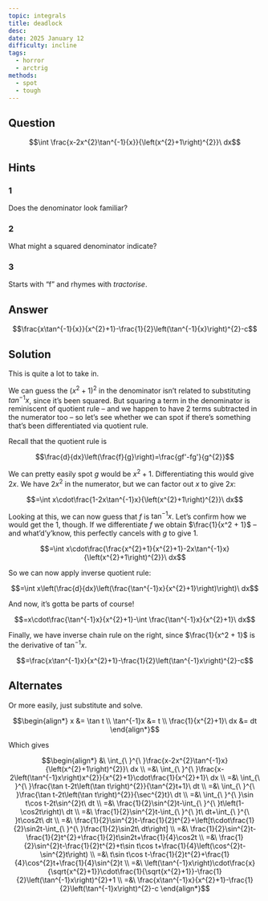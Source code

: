 ```yaml
---
topic: integrals
title: deadlock
desc: 
date: 2025 January 12
difficulty: incline
tags:
  - horror
  - arctrig
methods:
  - spot
  - tough
---
```



## Question
```math
\int \frac{x-2x^{2}\tan^{-1}{x}}{\left(x^{2}+1\right)^{2}}\ dx
```


## Hints

### 1
Does the denominator look familiar?

### 2
What might a squared denominator indicate?

### 3
Starts with “f” and rhymes with <em>tractorise</em>.


## Answer
```math
\frac{x\tan^{-1}{x}}{x^{2}+1}-\frac{1}{2}\left(\tan^{-1}{x}\right)^{2}-c
```


## Solution

This is quite a lot to take in.

We can guess the $(x^2 + 1)^2$ in the denominator isn’t related to substituting $tan^{-1}{x}$, since it’s been squared. But squaring a term in the denominator is reminiscent of quotient rule – and we happen to have 2 terms subtracted in the numerator too – so let’s see whether we can spot if there’s something that’s been differentiated via quotient rule.

Recall that the quotient rule is

```math
\frac{d}{dx}\left(\frac{f}{g}\right)=\frac{gf'-fg'}{g^{2}}
```

We can pretty easily spot $g$ would be $x^2 + 1$. Differentiating this would give $2x$. We have $2x^2$ in the numerator, but we can factor out $x$ to give $2x$:

```math
=\int x\cdot\frac{1-2x\tan^{-1}x}{\left(x^{2}+1\right)^{2}}\ dx
```

Looking at this, we can now guess that $f$ is $\tan^{-1}{x}$. Let’s confirm how we would get the $1$, though. If we differentiate $f$ we obtain $\frac{1}{x^2 + 1}$ – and what’d’y’know, this perfectly cancels with $g$ to give $1$.

```math
=\int x\cdot\frac{\frac{x^{2}+1}{x^{2}+1}-2x\tan^{-1}x}{\left(x^{2}+1\right)^{2}}\ dx
```

So we can now apply inverse quotient rule:

```math
=\int x\left(\frac{d}{dx}\left(\frac{\tan^{-1}x}{x^{2}+1}\right)\right)\ dx
```

And now, it’s gotta be parts of course!

```math
=x\cdot\frac{\tan^{-1}x}{x^{2}+1}-\int \frac{\tan^{-1}x}{x^{2}+1}\ dx
```

Finally, we have inverse chain rule on the right, since $\frac{1}{x^2 + 1}$ is the derivative of $\tan^{-1}{x}$.

```math
=\frac{x\tan^{-1}x}{x^{2}+1}-\frac{1}{2}\left(\tan^{-1}x\right)^{2}-c
```


## Alternates

Or more easily, just substitute and solve.

```math
\begin{align*}
  x &= \tan t
  \\ \tan^{-1}x &= t
  \\ \frac{1}{x^{2}+1}\ dx &= dt
\end{align*}
```

Which gives

```math
\begin{align*}
  &\ \int_{\ }^{\ }\frac{x-2x^{2}\tan^{-1}x}{\left(x^{2}+1\right)^{2}}\ dx
  \\ =&\ \int_{\ }^{\ }\frac{x-2\left(\tan^{-1}x\right)x^{2}}{x^{2}+1}\cdot\frac{1}{x^{2}+1}\ dx
  \\ =&\ \int_{\ }^{\ }\frac{\tan t-2t\left(\tan t\right)^{2}}{\tan^{2}t+1}\ dt
  \\ =&\ \int_{\ }^{\ }\frac{\tan t-2t\left(\tan t\right)^{2}}{\sec^{2}t}\ dt
  \\ =&\ \int_{\ }^{\ }\sin t\cos t-2t\sin^{2}t\ dt
  \\ =&\ \frac{1}{2}\sin^{2}t-\int_{\ }^{\ }t\left(1-\cos2t\right)\ dt
  \\ =&\ \frac{1}{2}\sin^{2}t-\int_{\ }^{\ }t\ dt+\int_{\ }^{\ }t\cos2t\ dt
  \\ =&\ \frac{1}{2}\sin^{2}t-\frac{1}{2}t^{2}+\left[t\cdot\frac{1}{2}\sin2t-\int_{\ }^{\ }\frac{1}{2}\sin2t\ dt\right]
  \\ =&\ \frac{1}{2}\sin^{2}t-\frac{1}{2}t^{2}+\frac{1}{2}t\sin2t+\frac{1}{4}\cos2t
  \\ =&\ \frac{1}{2}\sin^{2}t-\frac{1}{2}t^{2}+t\sin t\cos t+\frac{1}{4}\left(\cos^{2}t-\sin^{2}t\right)
  \\ =&\ t\sin t\cos t-\frac{1}{2}t^{2}+\frac{1}{4}\cos^{2}t+\frac{1}{4}\sin^{2}t
  \\ =&\ \left(\tan^{-1}x\right)\cdot\frac{x}{\sqrt{x^{2}+1}}\cdot\frac{1}{\sqrt{x^{2}+1}}-\frac{1}{2}\left(\tan^{-1}x\right)^{2}+1
  \\ =&\ \frac{x\tan^{-1}x}{x^{2}+1}-\frac{1}{2}\left(\tan^{-1}x\right)^{2}-c
\end{align*}
```
